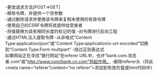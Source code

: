 -更改请求方法[POST=>GET]  
-移除令牌，并提供一个空参数  
-通过删除请求并使用该令牌来复制未使用的有效令牌  
-使用自己的CSRF令牌将其提供给受害者  
-将值替换为具有相同长度的标记的值 
-对令牌进行反向工程  
-通过HTML注入提取令牌 
-从非格式“Content Type:application/json”或“Content Type:application/x-url-encoded”切换到“Content Type:Form multipart” 
-绕过正则表达式  
如果网站正在寻找“银行网站“在referer URL中，也许”bank.com.攻击者.com“或”http://www.com/bank.cn.com”将起作用。
-删除referer头（将此<meta name=“referer”content=“no referer”>添加到有效负载或html代码中）



